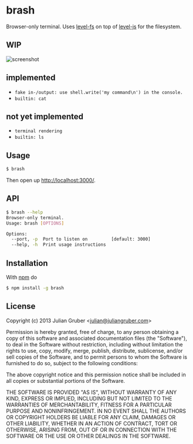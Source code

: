 
# brash

Browser-only terminal. Uses
[level-fs](https://github.com/juliangruber/level-fs) on top of
[level-js](https://github.com/maxogden/level.js) for the filesystem.

## WIP

![screenshot](http://i.cloudup.com/wXx3j5okWZ.png)

## implemented

* `fake in-/output: use shell.write('my command\n') in the console.`
* `builtin: cat`

## not yet implemented

* `terminal rendering`
* `builtin: ls`

## Usage

```bash
$ brash
```

Then open up [http://localhost:3000/](http://localhost:3000/).

## API

```bash
$ brash --help
Browser-only terminal.
Usage: brash [OPTIONS]

Options:
  --port, -p  Port to listen on         [default: 3000]
  --help, -h  Print usage instructions

```

## Installation

With [npm](http://npmjs.org) do

```bash
$ npm install -g brash
```

## License

Copyright (c) 2013 Julian Gruber &lt;julian@juliangruber.com&gt;

Permission is hereby granted, free of charge, to any person obtaining a copy
of this software and associated documentation files (the "Software"), to deal
in the Software without restriction, including without limitation the rights
to use, copy, modify, merge, publish, distribute, sublicense, and/or sell
copies of the Software, and to permit persons to whom the Software is
furnished to do so, subject to the following conditions:

The above copyright notice and this permission notice shall be included in
all copies or substantial portions of the Software.

THE SOFTWARE IS PROVIDED "AS IS", WITHOUT WARRANTY OF ANY KIND, EXPRESS OR
IMPLIED, INCLUDING BUT NOT LIMITED TO THE WARRANTIES OF MERCHANTABILITY,
FITNESS FOR A PARTICULAR PURPOSE AND NONINFRINGEMENT. IN NO EVENT SHALL THE
AUTHORS OR COPYRIGHT HOLDERS BE LIABLE FOR ANY CLAIM, DAMAGES OR OTHER
LIABILITY, WHETHER IN AN ACTION OF CONTRACT, TORT OR OTHERWISE, ARISING FROM,
OUT OF OR IN CONNECTION WITH THE SOFTWARE OR THE USE OR OTHER DEALINGS IN
THE SOFTWARE.
